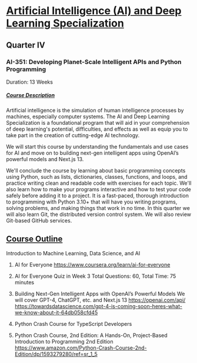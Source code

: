 # <ins>Artificial Intelligence (AI) and Deep Learning Specialization</ins>

## Quarter IV

### AI-351: Developing Planet-Scale Intelligent APIs and Python Programming

Duration: 13 Weeks

##### <ins>Course Description</ins>

Artificial intelligence is the simulation of human intelligence processes by machines, especially computer systems. The AI and Deep Learning Specialization is a foundational program that will aid in your comprehension of deep learning's potential, difficulties, and effects as well as equip you to take part in the creation of cutting-edge AI technology.

We will start this course by understanding the fundamentals and use cases for AI and move on to building next-gen intelligent apps using OpenAI’s powerful models and Next.js 13.

We'll conclude the course by learning about basic programming concepts using Python, such as lists, dictionaries, classes, functions, and loops, and practice writing clean and readable code with exercises for each topic. We'll also learn how to make your programs interactive and how to test your code safely before adding it to a project. It is a fast-paced, thorough introduction to programming with Python 3.10+ that will have you writing programs, solving problems, and making things that work in no time. In this quarter we will also learn Git, the distributed version control system. We will also review Git-based GitHub services.

## <ins>Course Outline</ins>

Introduction to Machine Learning, Data Science, and AI

1. AI for Everyone
<https://www.coursera.org/learn/ai-for-everyone>  

1. AI for Everyone Quiz in Week 3
Total Questions: 60, Total Time: 75 minutes

1. Building Next-Gen Intelligent Apps with OpenAI’s Powerful Models
We will cover GPT-4, ChatGPT, etc. and Next.js 13
<https://openai.com/api/>
<https://towardsdatascience.com/gpt-4-is-coming-soon-heres-what-we-know-about-it-64db058cfd45>

1. Python Crash Course  for TypeScript Developers

1. Python Crash Course, 2nd Edition: A Hands-On, Project-Based Introduction to Programming 2nd Edition
<https://www.amazon.com/Python-Crash-Course-2nd-Edition/dp/1593279280/ref=sr_1_5>
